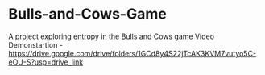# Bulls-and-Cows-Game
A project exploring entropy in the Bulls and Cows game
Video Demonstartion - https://drive.google.com/drive/folders/1GCd8y4S22jTcAK3KVM7vutyo5C-eOU-S?usp=drive_link
